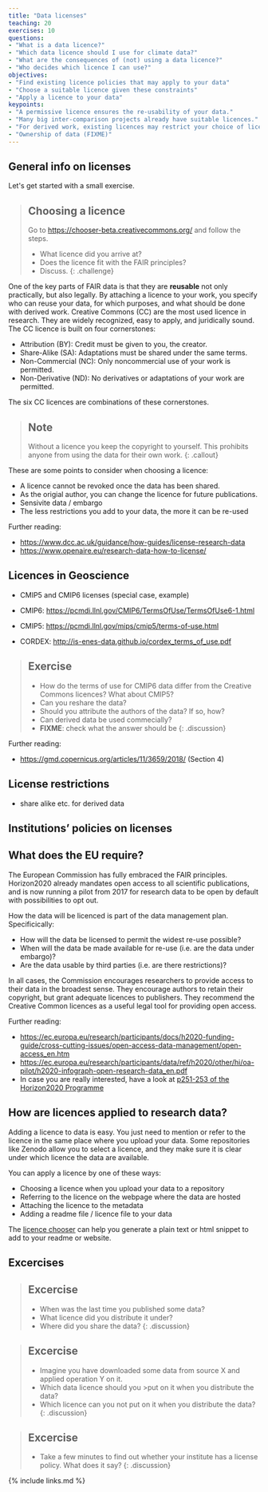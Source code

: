 ```yaml
---
title: "Data licenses"
teaching: 20
exercises: 10
questions:
- "What is a data licence?"
- "Which data licence should I use for climate data?"
- "What are the consequences of (not) using a data licence?"
- "Who decides which licence I can use?"
objectives:
- "Find existing licence policies that may apply to your data"
- "Choose a suitable licence given these constraints"
- "Apply a licence to your data"
keypoints:
- "A permissive licence ensures the re-usability of your data."
- "Many big inter-comparison projects already have suitable licences."
- "For derived work, existing licences may restrict your choice of licence."
- "Ownership of data (FIXME)"
---
```


General info on licenses
------------------------

Let's get started with a small exercise.

> ## Choosing a licence
> Go to <https://chooser-beta.creativecommons.org/> and follow the steps.
>
>- What licence did you arrive at?
>- Does the licence fit with the FAIR principles?
>- Discuss.
{: .challenge}

One of the key parts of FAIR data is that they are **reusable** not only practically, but also legally. By attaching a licence to your work, you specify who can reuse your data, for which purposes, and what should be done with derived work. Creative Commons (CC) are the most used licence in research. They are widely recognized, easy to apply, and juridically sound. The CC licence is built on four cornerstones:

- Attribution (BY): Credit must be given to you, the creator.
- Share-Alike (SA): Adaptations must be shared under the same terms.
- Non-Commercial (NC): Only noncommercial use of your work is permitted.
- Non-Derivative (ND): No derivatives or adaptations of your work are permitted.

The six CC licences are combinations of these cornerstones.

> ## Note
> Without a licence you keep the copyright to yourself. This prohibits anyone from using the data for their own work.
{: .callout}

These are some points to consider when choosing a licence:

- A licence cannot be revoked once the data has been shared.
- As the origial author, you can change the licence for future publications.
- Sensivite data / embargo
- The less restrictions you add to your data, the more it can be re-used

Further reading:
- <https://www.dcc.ac.uk/guidance/how-guides/license-research-data>
- <https://www.openaire.eu/research-data-how-to-license/>


Licences in Geoscience
---------------------------

- CMIP5 and CMIP6 licenses (special case, example)

- CMIP6: https://pcmdi.llnl.gov/CMIP6/TermsOfUse/TermsOfUse6-1.html
- CMIP5: https://pcmdi.llnl.gov/mips/cmip5/terms-of-use.html
- CORDEX: http://is-enes-data.github.io/cordex_terms_of_use.pdf

>## Exercise
>- How do the terms of use for CMIP6 data differ from the Creative Commons licences? What about CMIP5?
>- Can you reshare the data?
>- Should you attribute the authors of the data? If so, how?
>- Can derived data be used commecially?
>- **FIXME**: check what the answer should be
{: .discussion}

Further reading:
- https://gmd.copernicus.org/articles/11/3659/2018/ (Section 4)

License restrictions
--------------------

- share alike etc. for derived data


Institutions’ policies on licenses
----------------------------------



What does the EU require?
-------------------------

The European Commission has fully embraced the FAIR principles. Horizon2020 already mandates open access to all scientific publications, and is now running a pilot from 2017 for research data to be open by default with possibilities to opt out.

How the data will be licenced is part of the data management plan. Specificically:

- How will the data be licensed to permit the widest re-use possible?
- When will the data be made available for re-use (i.e. are the data under embargo)?
- Are the data usable by third parties (i.e. are there restrictions)?

In all cases, the Commission encourages researchers to provide access to their data in the broadest sense. They encourage authors to retain their copyright, but grant adequate licences to publishers. They recommend the Creative Common licences as a useful legal tool for providing open access.

Further reading:
- <https://ec.europa.eu/research/participants/docs/h2020-funding-guide/cross-cutting-issues/open-access-data-management/open-access_en.htm>
- <https://ec.europa.eu/research/participants/data/ref/h2020/other/hi/oa-pilot/h2020-infograph-open-research-data_en.pdf>
- In case you are really interested, have a look at [p251-253 of the Horizon2020 Programme](https://ec.europa.eu/research/participants/data/ref/h2020/grants_manual/amga/h2020-amga_en.pdf)

How are licences applied to research data?
------------------------------------------

Adding a licence to data is easy. You just need to mention or refer to the licence in the same place where you upload your data. Some repositories like Zenodo allow you to select a licence, and they make sure it is clear under which licence the data are available.

You can apply a licence by one of these ways:

- Choosing a licence when you upload your data to a repository
- Referring to the licence on the webpage where the data are hosted
- Attaching the licence to the metadata
- Adding a readme file / licence file to your data

The [licence chooser](https://chooser-beta.creativecommons.org/) can help you generate a plain text or html snippet to add to your readme or website.

Excercises
----------

> ## Excercise
>- When was the last time you published some data?
>- What licence did you distribute it under?
>- Where did you share the data?
{: .discussion}

> ## Excercise
>- Imagine you have downloaded some data from source X and applied operation Y on it.
>- Which data licence should you >put on it when you distribute the data?
>- Which licence can you not put on it when you distribute the data?
{: .discussion}

> ## Excercise
>- Take a few minutes to find out whether your institute has a license policy. What does it say?
{: .discussion}


{% include links.md %}
